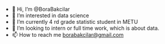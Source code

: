- 👋 Hi, I’m @BoraBakcilar
- 👀 I’m interested in data science 
- 🌱 I’m currently 4 rd grade statistic student in METU
- 💞️ I’m looking to intern or full time work, which is about data.
- 📫 How to reach me borabakcilar@gmail.com

<!---
BoraBakcilar/BoraBakcilar is a ✨ special ✨ repository because its `README.md` (this file) appears on your GitHub profile.
You can click the Preview link to take a look at your changes.
--->
